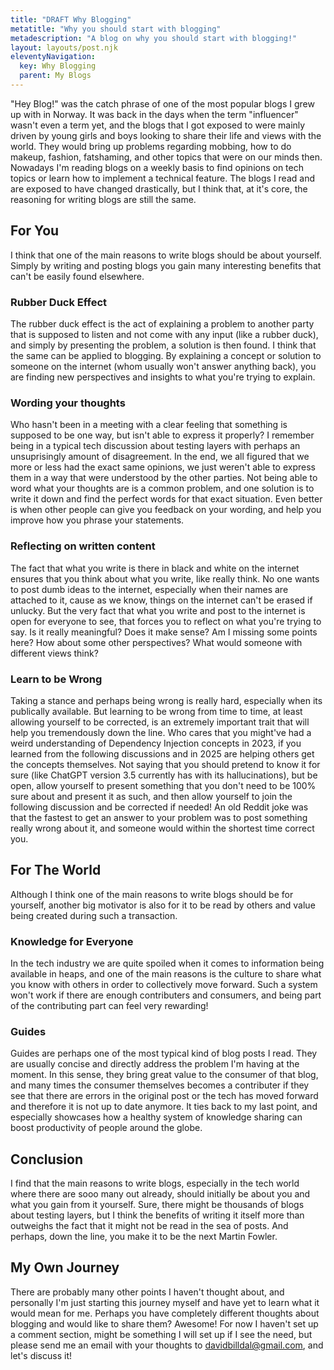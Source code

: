 ```yaml
---
title: "DRAFT Why Blogging"
metatitle: "Why you should start with blogging"
metadescription: "A blog on why you should start with blogging!"
layout: layouts/post.njk
eleventyNavigation:
  key: Why Blogging
  parent: My Blogs
---
```

"Hey Blog!" was the catch phrase of one of the most popular blogs I grew up with in Norway. It was back in the days when the term "influencer" wasn't even a term yet, and the blogs that I got exposed to were mainly driven by young girls and boys looking to share their life and views with the world. They would bring up problems regarding mobbing, how to do makeup, fashion, fatshaming, and other topics that were on our minds then. Nowadays I'm reading blogs on a weekly basis to find opinions on tech topics or learn how to implement a technical feature. The blogs I read and are exposed to have changed drastically, but I think that, at it's core, the reasoning for writing blogs are still the same.

## For You
I think that one of the main reasons to write blogs should be about yourself. Simply by writing and posting blogs you gain many interesting benefits that can't be easily found elsewhere.

### Rubber Duck Effect
The rubber duck effect is the act of explaining a problem to another party that is supposed to listen and not come with any input (like a rubber duck), and simply by presenting the problem, a solution is then found. I think that the same can be applied to blogging. By explaining a concept or solution to someone on the internet (whom usually won't answer anything back), you are finding new perspectives and insights to what you're trying to explain.

### Wording your thoughts
Who hasn't been in a meeting with a clear feeling that something is supposed to be one way, but isn't able to express it properly? I remember being in a typical tech discussion about testing layers with perhaps an unsuprisingly amount of disagreement. In the end, we all figured that we more or less had the exact same opinions, we just weren't able to express them in a way that were understood by the other parties. Not being able to word what your thoughts are is a common problem, and one solution is to write it down and find the perfect words for that exact situation. Even better is when other people can give you feedback on your wording, and help you improve how you phrase your statements.

### Reflecting on written content
The fact that what you write is there in black and white on the internet ensures that you think about what you write, like really think. No one wants to post dumb ideas to the internet, especially when their names are attached to it, cause as we know, things on the internet can't be erased if unlucky. But the very fact that what you write and post to the internet is open for everyone to see, that forces you to reflect on what you're trying to say. Is it really meaningful? Does it make sense? Am I missing some points here? How about some other perspectives? What would someone with different views think?

### Learn to be Wrong
Taking a stance and perhaps being wrong is really hard, especially when its publically available. But learning to be wrong from time to time, at least allowing yourself to be corrected, is an extremely important trait that will help you tremendously down the line. Who cares that you might've had a weird understanding of Dependency Injection concepts in 2023, if you learned from the following discussions and in 2025 are helping others get the concepts themselves. Not saying that you should pretend to know it for sure (like ChatGPT version 3.5 currently has with its hallucinations), but be open, allow yourself to present something that you don't need to be 100% sure about and present it as such, and then allow yourself to join the following discussion and be corrected if needed! An old Reddit joke was that the fastest to get an answer to your problem was to post something really wrong about it, and someone would within the shortest time correct you.

## For The World
Although I think one of the main reasons to write blogs should be for yourself, another big motivator is also for it to be read by others and value being created during such a transaction.

### Knowledge for Everyone
In the tech industry we are quite spoiled when it comes to information being available in heaps, and one of the main reasons is the culture to share what you know with others in order to collectively move forward. Such a system won't work if there are enough contributers and consumers, and being part of the contributing part can feel very rewarding!

### Guides
Guides are perhaps one of the most typical kind of blog posts I read. They are usually concise and directly address the problem I'm having at the moment. In this sense, they bring great value to the consumer of that blog, and many times the consumer themselves becomes a contributer if they see that there are errors in the original post or the tech has moved forward and therefore it is not up to date anymore. It ties back to my last point, and especially showcases how a healthy system of knowledge sharing can boost productivity of people around the globe.

## Conclusion
I find that the main reasons to write blogs, especially in the tech world where there are sooo many out already, should initially be about you and what you gain from it yourself. Sure, there might be thousands of blogs about testing layers, but I think the benefits of writing it itself more than outweighs the fact that it might not be read in the sea of posts. And perhaps, down the line, you make it to be the next Martin Fowler.

## My Own Journey
There are probably many other points I haven't thought about, and personally I'm just starting this journey myself and have yet to learn what it would mean for me. Perhaps you have completely different thoughts about blogging and would like to share them? Awesome! For now I haven't set up a comment section, might be something I will set up if I see the need, but please send me an email with your thoughts to davidbilldal@gmail.com, and let's discuss it!
